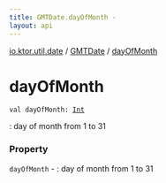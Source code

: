 ```yaml
---
title: GMTDate.dayOfMonth - 
layout: api
---
```


<div class='api-docs-breadcrumbs'><a href="../index.html">io.ktor.util.date</a> / <a href="index.html">GMTDate</a> / <a href="./day-of-month.html">dayOfMonth</a></div>

# dayOfMonth

<div class="signature"><code><span class="keyword">val </span><span class="identifier">dayOfMonth</span><span class="symbol">: </span><a href="https://kotlinlang.org/api/latest/jvm/stdlib/kotlin/-int/index.html"><span class="identifier">Int</span></a></code></div>

: day of month from 1 to 31

### Property

<code>dayOfMonth</code> - : day of month from 1 to 31